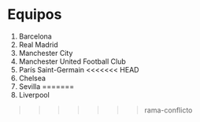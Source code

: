 # Equipos

1. Barcelona
2. Real Madrid
3. Manchester City
4. Manchester United Football Club
5. París Saint-Germain
<<<<<<< HEAD
6. Chelsea
7. Sevilla
=======
6. Liverpool
>>>>>>> rama-conflicto
